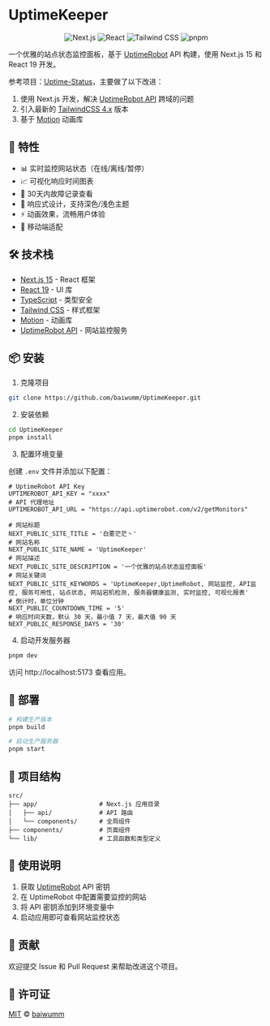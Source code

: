 # UptimeKeeper

<p align="center">
  <img src="https://img.shields.io/badge/Next.js-15-black?style=flat&logo=next.js" alt="Next.js">
  <img src="https://img.shields.io/badge/React-19-blue?style=flat&logo=react" alt="React">
  <img src="https://img.shields.io/badge/Tailwind_CSS-4-blue?style=flat&logo=tailwindcss" alt="Tailwind CSS">
  <img src="https://img.shields.io/badge/pnpm-10-yellow?style=flat&logo=pnpm" alt="pnpm">
</p>

一个优雅的站点状态监控面板，基于 [UptimeRobot](https://uptimerobot.com/) API 构建，使用 Next.js 15 和 React 19 开发。

参考项目：[Uptime-Status](https://github.com/JLinMr/Uptime-Status)，主要做了以下改进：
1. 使用 Next.js 开发，解决 [UptimeRobot API](https://uptimerobot.com/) 跨域的问题
2. 引入最新的 [TailwindCSS 4.x](https://tailwindcss.com/) 版本
3. 基于 [Motion](https://motion.dev/) 动画库

## 🌟 特性

- 📊 实时监控网站状态（在线/离线/暂停）
- 📈 可视化响应时间图表
- 📅 30天内故障记录查看
- 🎨 响应式设计，支持深色/浅色主题
- ⚡ 动画效果，流畅用户体验
- 📱 移动端适配

## 🛠 技术栈

- [Next.js 15](https://nextjs.org/) - React 框架
- [React 19](https://reactjs.org/) - UI 库
- [TypeScript](https://www.typescriptlang.org/) - 类型安全
- [Tailwind CSS](https://tailwindcss.com/) - 样式框架
- [Motion](https://motion.dev/) - 动画库
- [UptimeRobot API](https://uptimerobot.com/api) - 网站监控服务

## 📦 安装

1. 克隆项目

```bash
git clone https://github.com/baiwumm/UptimeKeeper.git
```

2. 安装依赖

```bash
cd UptimeKeeper
pnpm install
```

3. 配置环境变量

创建 `.env` 文件并添加以下配置：

```env
# UptimeRobot API Key
UPTIMEROBOT_API_KEY = "xxxx"
# API 代理地址
UPTIMEROBOT_API_URL = "https://api.uptimerobot.com/v2/getMonitors"

# 网站标题
NEXT_PUBLIC_SITE_TITLE = '白雾茫茫丶'
# 网站名称
NEXT_PUBLIC_SITE_NAME = 'UptimeKeeper'
# 网站描述
NEXT_PUBLIC_SITE_DESCRIPTION = '一个优雅的站点状态监控面板'
# 网站关键词
NEXT_PUBLIC_SITE_KEYWORDS = 'UptimeKeeper,UptimeRobot, 网站监控, API监控, 服务可用性, 站点状态, 网站宕机检测, 服务器健康监测, 实时监控, 可视化报表'
# 倒计时，单位分钟
NEXT_PUBLIC_COUNTDOWN_TIME = '5'
# 响应时间天数，默认 30 天，最小值 7 天，最大值 90 天
NEXT_PUBLIC_RESPONSE_DAYS = '30'
```

4. 启动开发服务器

```bash
pnpm dev
```

访问 http://localhost:5173 查看应用。

## 🚀 部署

```bash
# 构建生产版本
pnpm build

# 启动生产服务器
pnpm start
```

## 📁 项目结构

```
src/
├── app/                 # Next.js 应用目录
│   ├── api/             # API 路由
│   └── components/      # 全局组件
├── components/          # 页面组件
└── lib/                 # 工具函数和类型定义
```

## 📝 使用说明

1. 获取 [UptimeRobot](https://uptimerobot.com/) API 密钥
2. 在 UptimeRobot 中配置需要监控的网站
3. 将 API 密钥添加到环境变量中
4. 启动应用即可查看网站监控状态

## 🤝 贡献

欢迎提交 Issue 和 Pull Request 来帮助改进这个项目。

## 📄 许可证

[MIT](./LICENSE) © [baiwumm](https://github.com/baiwumm)